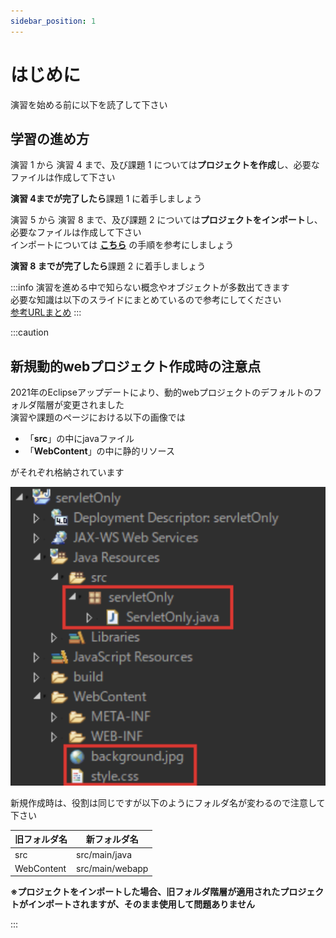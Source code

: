 ```yaml
---
sidebar_position: 1
---
```


# はじめに

演習を始める前に以下を読了して下さい  

## 学習の進め方

演習 1 から 演習 4 まで、及び課題 1 については**プロジェクトを作成**し、必要なファイルは作成して下さい  

**演習 4までが完了したら**課題 1 に着手しましょう

演習 5 から 演習 8 まで、及び課題 2 については**プロジェクトをインポート**し、必要なファイルは作成して下さい  
インポートについては [**こちら**](/eightbit-saurus/docs/java/Exercise/JavaWeb/page1) の手順を参考にしましょう  

**演習 8 までが完了したら**課題 2 に着手しましょう

:::info
演習を進める中で知らない概念やオブジェクトが多数出てきます  
必要な知識は以下のスライドにまとめているので参考にしてください  
[参考URLまとめ](https://docs.google.com/presentation/d/1Xb67tN5DGnEcpEr6L9bJll5J7jqmrGkN8H22i_wbBxM/edit?usp=sharing)
:::


:::caution
## 新規動的webプロジェクト作成時の注意点  
2021年のEclipseアップデートにより、動的webプロジェクトのデフォルトのフォルダ階層が変更されました  
演習や課題のページにおける以下の画像では
- 「**src**」の中にjavaファイル  
- 「**WebContent**」の中に静的リソース  

がそれぞれ格納されています  

![web](./Image/Image01.png)

新規作成時は、役割は同じですが以下のようにフォルダ名が変わるので注意して下さい

|旧フォルダ名|新フォルダ名|
|---|---|
|src|src/main/java|
|WebContent|src/main/webapp|

**※プロジェクトをインポートした場合、旧フォルダ階層が適用されたプロジェクトがインポートされますが、そのまま使用して問題ありません**

:::





